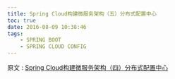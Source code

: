 ```yaml
---
title: Spring Cloud构建微服务架构（五）分布式配置中心
toc: true
date: 2016-08-09 10:38:46
tags:
    - SPRING BOOT
    - SPRING CLOUD CONFIG
---
```


原文 : [Spring Cloud构建微服务架构（四）分布式配置中心](http://blog.didispace.com/springcloud4/)